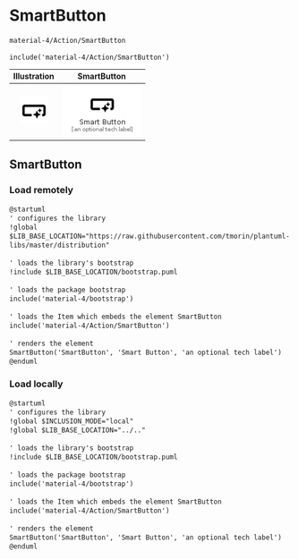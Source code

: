 # SmartButton


```text
material-4/Action/SmartButton
```

```text
include('material-4/Action/SmartButton')
```



| Illustration | SmartButton |
| :---: | :---: |
| ![illustration for Illustration](../../material-4/Action/SmartButton.png) | ![illustration for SmartButton](../../material-4/Action/SmartButton.Local.png) |




## SmartButton

### Load remotely
```plantuml
@startuml
' configures the library
!global $LIB_BASE_LOCATION="https://raw.githubusercontent.com/tmorin/plantuml-libs/master/distribution"

' loads the library's bootstrap
!include $LIB_BASE_LOCATION/bootstrap.puml

' loads the package bootstrap
include('material-4/bootstrap')

' loads the Item which embeds the element SmartButton
include('material-4/Action/SmartButton')

' renders the element
SmartButton('SmartButton', 'Smart Button', 'an optional tech label')
@enduml
```

### Load locally
```plantuml
@startuml
' configures the library
!global $INCLUSION_MODE="local"
!global $LIB_BASE_LOCATION="../.."

' loads the library's bootstrap
!include $LIB_BASE_LOCATION/bootstrap.puml

' loads the package bootstrap
include('material-4/bootstrap')

' loads the Item which embeds the element SmartButton
include('material-4/Action/SmartButton')

' renders the element
SmartButton('SmartButton', 'Smart Button', 'an optional tech label')
@enduml
```

